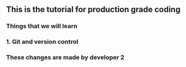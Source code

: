 ## This is the tutorial for production grade coding

### Things that we will learn
<h3>1. Git and version control<h3>
<h3>These changes are made by developer 2<h3>